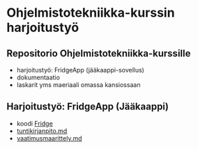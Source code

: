 # Ohjelmistotekniikka-kurssin harjoitustyö

## Repositorio Ohjelmistotekniikka-kurssille
* harjoitustyö: FridgeApp (jääkaappi-sovellus)
* dokumentaatio
* laskarit yms maeriaali omassa kansiossaan

## Harjoitustyö: FridgeApp (Jääkaappi)
* koodi [Fridge](https://github.com/terodotus/ot-harjoitustyo/tree/master/JaakaappiTietokantaApp)
* [tuntikirjanpito.md](https://github.com/terodotus/ot-harjoitustyo/blob/master/JaakaappiTietokantaApp/dokumentaatio/tuntikirjanpito.md)
* [vaatimusmaarittely.md](https://github.com/terodotus/ot-harjoitustyo/blob/master/JaakaappiTietokantaApp/dokumentaatio/vaatimusmaarittely.md)

